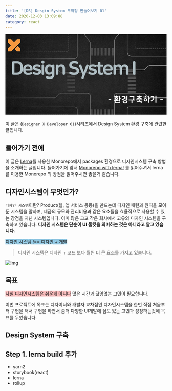 ```yaml
---
title: '[DS] Desgin System 무작정 만들어보기 01'
date: 2020-12-03 13:09:88
category: react
---
```


![img](./images/designSystem/ds.jpg)

이 글은 (`Designer X Developer 01`)시리즈에서 Design System 환경 구축에 관련한 글입니다.

## 들어가기 전에

이 글은 [Lerna](https://github.com/lerna/lerna)를 사용한 Monorepo에서 packages 환경으로 디자인시스템 구축 방법을 소개하는 글입니다. 들어가기에 앞서 [Monorepo with lerna!](https://blog.songc.io/etc/monorepo-lerna) 를 읽어주셔서 lerna를 이용한 Monorepo 의 장점을 읽어주시면 좋을거 같습니다.

## 디자인시스템이 무엇인가?

`디자인 시스템`이란? Product(웹, 앱 서비스 등등)을 만드는데 디자인 패턴과 원칙을 모아둔 시스템을 말하며, 제품의 규모와 관리비용과 같은 요소들을 효율적으로 사용할 수 있는 장점을 지닌 시스템입니다.
이미 많은 크고 작은 회사에서 고유의 디자인 시스템을 구축하고 있습니다.
**디자인 시스템은 단순이 UI 툴킷을 의미하는 것은 아니라고 알고 있습니다.**

<span style="background-color: #92c7e1">디자인 시스템 !== 디자인 + 개발</span>

> 디자인 시스템은 디자인 + 코드 보다 훨씬 더 큰 요소를 가지고 있습니다.

![img](https://miro.medium.com/max/4800/1*XxiyR4IgdUyfd4edKpqTyQ.jpeg)

## 목표

<span style="background-color: #f8baba">사실 디자인시스템은 쉬운게 아니다</span>
많은 시간과 끊임없는 고민이 필요합니다.

이번 프로젝트에 목표는 디자이너와 개발자 교차점인 디자인시스템을 한번 직접 처음부터 구현을 해서 구현을 하면서 좀더 다양한 UI개발에 심도 있는 고민과 성장하는것에 목표를 두었습니다.

## Design System 구축

## Step 1. lerna build 추가

- yarn2
- storybook(react)
- lerna
- rollup

